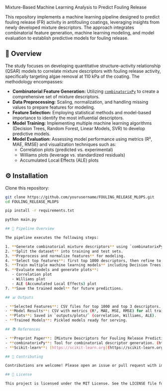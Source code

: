 Mixture-Based Machine Learning Analysis to Predict Fouling Release

This repository implements a machine learning pipeline designed to predict fouling release (FR) activity in antifouling coatings, leveraging insights from newly developed mixture descriptors. The approach integrates combinatorial feature generation, machine learning modeling, and model evaluation to establish predictive models for fouling release.

## 📄 Overview

The study focuses on developing quantitative structure–activity relationship (QSAR) models to correlate mixture descriptors with fouling release activity, specifically targeting algae removal at 110 kPa of the coating. The methodology encompasses:

- **Combinatorial Feature Generation:** Utilizing [`combinatorixPy`](https://github.com/your-repo/combinatorixPy) to create a comprehensive set of mixture descriptors.
- **Data Preprocessing:** Scaling, normalization, and handling missing values to prepare features for modeling.
- **Feature Selection:** Employing statistical methods and model-based importance to identify the most influential descriptors.
- **Model Training:** Implementing multiple machine learning algorithms (Decision Trees, Random Forest, Linear Models, SVR) to develop predictive models.
- **Model Evaluation:** Assessing model performance using metrics (R², MAE, RMSE) and visualization techniques such as:
  - Correlation plots (predicted vs. experimental)
  - Williams plots (leverage vs. standardized residuals)
  - Accumulated Local Effects (ALE) plots

## ⚙️ Installation

Clone this repository:

```bash
git clone https://github.com/yourusername/FOULING_RELEASE_MLOPS.git
cd FOULING_RELEASE_MLOPS

pip install -r requirements.txt

python main.py

## 🚀 Pipeline Overview

The pipeline executes the following steps:

1. **Generate combinatorial mixture descriptors** using `combinatorixPy`.
2. **Split the dataset** into training and test sets.
3. **Preprocess and normalize features** for modeling.
4. **Select top features**: first top 1000 descriptors, then refine to top 3.
5. **Train multiple machine learning models** including Decision Trees, Random Forests, Ridge, Lasso, and SVR.
6. **Evaluate models and generate plots**:
   - Correlation plot
   - Williams plot
   - ALE (Accumulated Local Effects) plot
7. **Save the trained model** for future predictions.

## 📊 Outputs

- **Selected Features**: CSV files for top 1000 and top 3 descriptors.
- **Model Results**: CSV with metrics (R², MAE, MSE, RMSE) for all trained models.
- **Plots**: Saved in `outputs/plots/` (correlation, Williams, ALE).
- **Trained Models**: Pickled models ready for serving.

## 📚 References

- **Preprint Paper**: [Mixture Descriptors for Fouling Release Prediction](https://www.preprints.org/frontend/manuscript/2560b1d015207b4a6b2fa40763041ae9/download_pub)
- **combinatorixPy**: Tool for combinatorial descriptor generation. (https://www.sciencedirect.com/science/article/pii/S2352711025000275)
- **Scikit-learn**: [https://scikit-learn.org](https://scikit-learn.org)

## 🔧 Contributing

Contributions are welcome! Please open an issue or pull request with improvements, bug fixes, or feature requests.

## 📄 License

This project is licensed under the MIT License. See the LICENSE file for details.